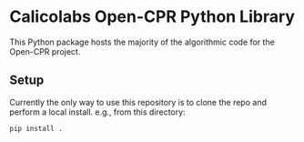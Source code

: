 # Calicolabs Open-CPR Python Library

This Python package hosts the majority of the algorithmic code for the Open-CPR project.

## Setup

Currently the only way to use this repository is to clone the repo and perform a local install. e.g., from this directory:

```bash
pip install .
```